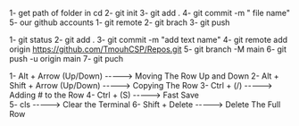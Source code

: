 <!-- Steps for New Repo -->

1- get path of folder in cd
2- git init
3- git add .
4- git commit -m " file name"
5- our github accounts
    1- git remote
    2- git brach
    3- git push
    
<!-- Steps for puch task throw  Visual code -->

1- git status
2- git add .
3- git commit -m "add text name"
4- git remote add origin https://github.com/TmouhCSP/Repos.git
5- git branch -M main
6- git push -u origin main
7- git puch

<!-- Shortcuts For Python -->

1- Alt + Arrow (Up/Down)         -----> Moving The Row Up and Down
2- Alt + Shift + Arrow (Up/Down) -----> Copying The Row 
3- Ctrl + (/)                    -----> Adding # to the Row
4- Ctrl + (S)                    -----> Fast Save  
5- cls                           -----> Clear the Terminal
6- Shift + Delete                -----> Delete The Full Row 
